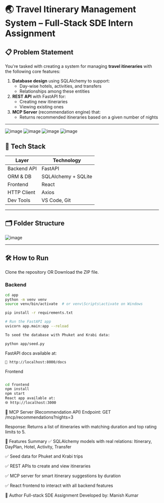 # 🌏 Travel Itinerary Management System – Full-Stack SDE Intern Assignment

## 📋 Problem Statement

You're tasked with creating a system for managing **travel itineraries** with the following core features:

1. **Database design** using SQLAlchemy to support:
   - Day-wise hotels, activities, and transfers
   - Relationships among these entities
2. **REST API** with FastAPI for:
   - Creating new itineraries
   - Viewing existing ones
3. **MCP Server** (recommendation engine) that:
   - Returns recommended itineraries based on a given number of nights

---

![image](https://github.com/user-attachments/assets/8a2e26e7-b48c-419f-94ee-317cd48a36c6)
![image](https://github.com/user-attachments/assets/ab1d6e99-57e7-4719-8dd7-bfe8d54ba68e)
![image](https://github.com/user-attachments/assets/d6a183fb-85c9-419e-81aa-15a8ae7d93aa)
![image](https://github.com/user-attachments/assets/54430444-00e2-4525-8474-9d1fb2ecb448)



## 🧱 Tech Stack

| Layer        | Technology          |
|--------------|---------------------|
| Backend API  | FastAPI             |
| ORM & DB     | SQLAlchemy + SQLite |
| Frontend     | React               |
| HTTP Client  | Axios               |
| Dev Tools    | VS Code, Git        |

---

## 🗂️ Folder Structure

![image](https://github.com/user-attachments/assets/922c65ef-b175-44cf-bd54-3def33795537)


---

## 🛠️ How to Run

Clone the repository OR Download the ZIP file.

### Backend

```bash
cd app
python -m venv venv
source venv/bin/activate  # or venv\Scripts\activate on Windows

pip install -r requirements.txt
```
```bash
# Run the FastAPI app
uvicorn app.main:app --reload

```

```bash
To seed the database with Phuket and Krabi data:

python app/seed.py

```


FastAPI docs available at:
```bash
📄 http://localhost:8000/docs
```

Frontend
```bash

cd frontend
npm install
npm start
React app available at:
🌐 http://localhost:3000

```


🧠 MCP Server (Recommendation API)
Endpoint:
GET /mcp/recommendations?nights=3

Response:
Returns a list of itineraries with matching duration and top rating limits to 5.

📌 Features Summary
✅ SQLAlchemy models with real relations: Itinerary, DayPlan, Hotel, Activity, Transfer

✅ Seed data for Phuket and Krabi trips

✅ REST APIs to create and view itineraries

✅ MCP server for smart itinerary suggestions by duration

✅ React frontend to interact with all backend features

👤 Author
Full-stack SDE Assignment
Developed by: Manish Kumar
